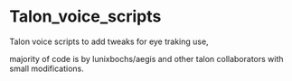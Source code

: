 # Talon_voice_scripts
Talon voice scripts to add tweaks for eye traking use,

majority of code is by lunixbochs/aegis and other talon collaborators with small modifications.
